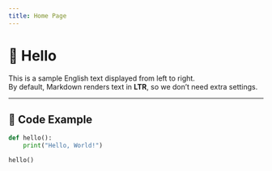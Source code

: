 ```yaml
---
title: Home Page
---
```


# 👋 Hello

This is a sample English text displayed from left to right.  
By default, Markdown renders text in **LTR**, so we don’t need extra settings.

---

## 📌 Code Example

```python
def hello():
    print("Hello, World!")

hello()
